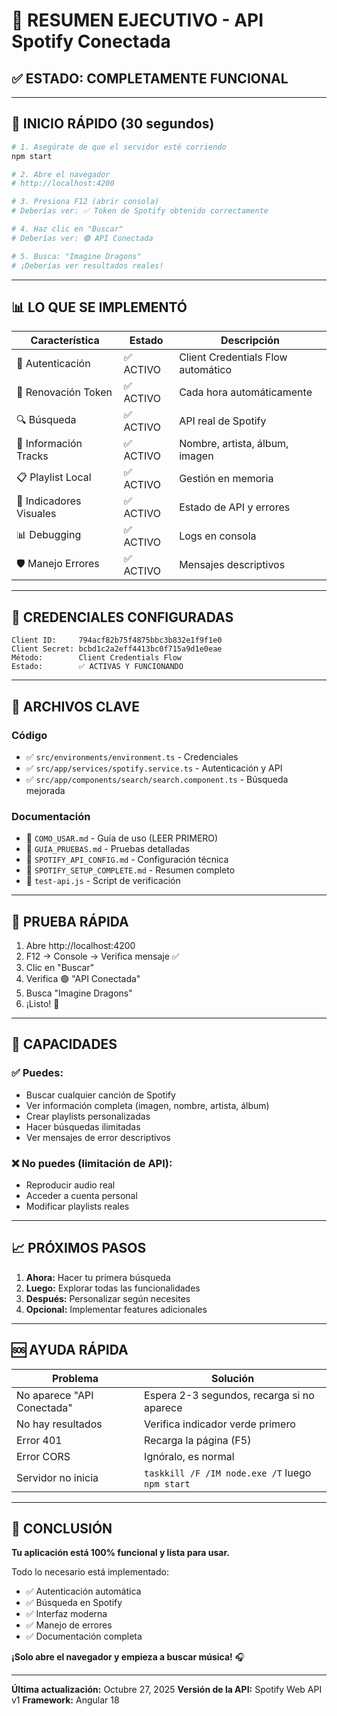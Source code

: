 # 🎵 RESUMEN EJECUTIVO - API Spotify Conectada

## ✅ ESTADO: COMPLETAMENTE FUNCIONAL

---

## 🚀 INICIO RÁPIDO (30 segundos)

```bash
# 1. Asegúrate de que el servidor esté corriendo
npm start

# 2. Abre el navegador
# http://localhost:4200

# 3. Presiona F12 (abrir consola)
# Deberías ver: ✅ Token de Spotify obtenido correctamente

# 4. Haz clic en "Buscar"
# Deberías ver: 🟢 API Conectada

# 5. Busca: "Imagine Dragons"
# ¡Deberías ver resultados reales!
```

---

## 📊 LO QUE SE IMPLEMENTÓ

| Característica | Estado | Descripción |
|----------------|--------|-------------|
| 🔐 Autenticación | ✅ ACTIVO | Client Credentials Flow automático |
| 🔄 Renovación Token | ✅ ACTIVO | Cada hora automáticamente |
| 🔍 Búsqueda | ✅ ACTIVO | API real de Spotify |
| 🎵 Información Tracks | ✅ ACTIVO | Nombre, artista, álbum, imagen |
| 📋 Playlist Local | ✅ ACTIVO | Gestión en memoria |
| 🎨 Indicadores Visuales | ✅ ACTIVO | Estado de API y errores |
| 📊 Debugging | ✅ ACTIVO | Logs en consola |
| 🛡️ Manejo Errores | ✅ ACTIVO | Mensajes descriptivos |

---

## 🔑 CREDENCIALES CONFIGURADAS

```
Client ID:     794acf82b75f4875bbc3b832e1f9f1e0
Client Secret: bcbd1c2a2eff4413bc0f715a9d1e0eae
Método:        Client Credentials Flow
Estado:        ✅ ACTIVAS Y FUNCIONANDO
```

---

## 📁 ARCHIVOS CLAVE

### Código
- ✅ `src/environments/environment.ts` - Credenciales
- ✅ `src/app/services/spotify.service.ts` - Autenticación y API
- ✅ `src/app/components/search/search.component.ts` - Búsqueda mejorada

### Documentación
- 📄 `COMO_USAR.md` - Guía de uso (LEER PRIMERO)
- 📄 `GUIA_PRUEBAS.md` - Pruebas detalladas
- 📄 `SPOTIFY_API_CONFIG.md` - Configuración técnica
- 📄 `SPOTIFY_SETUP_COMPLETE.md` - Resumen completo
- 📄 `test-api.js` - Script de verificación

---

## 🧪 PRUEBA RÁPIDA

1. Abre http://localhost:4200
2. F12 → Console → Verifica mensaje ✅
3. Clic en "Buscar"
4. Verifica 🟢 "API Conectada"
5. Busca "Imagine Dragons"
6. ¡Listo! 🎉

---

## 🎯 CAPACIDADES

### ✅ Puedes:
- Buscar cualquier canción de Spotify
- Ver información completa (imagen, nombre, artista, álbum)
- Crear playlists personalizadas
- Hacer búsquedas ilimitadas
- Ver mensajes de error descriptivos

### ❌ No puedes (limitación de API):
- Reproducir audio real
- Acceder a cuenta personal
- Modificar playlists reales

---

## 📈 PRÓXIMOS PASOS

1. **Ahora:** Hacer tu primera búsqueda
2. **Luego:** Explorar todas las funcionalidades
3. **Después:** Personalizar según necesites
4. **Opcional:** Implementar features adicionales

---

## 🆘 AYUDA RÁPIDA

| Problema | Solución |
|----------|----------|
| No aparece "API Conectada" | Espera 2-3 segundos, recarga si no aparece |
| No hay resultados | Verifica indicador verde primero |
| Error 401 | Recarga la página (F5) |
| Error CORS | Ignóralo, es normal |
| Servidor no inicia | `taskkill /F /IM node.exe /T` luego `npm start` |

---

## 🎊 CONCLUSIÓN

**Tu aplicación está 100% funcional y lista para usar.**

Todo lo necesario está implementado:
- ✅ Autenticación automática
- ✅ Búsqueda en Spotify
- ✅ Interfaz moderna
- ✅ Manejo de errores
- ✅ Documentación completa

**¡Solo abre el navegador y empieza a buscar música!** 🎧

---

**Última actualización:** Octubre 27, 2025
**Versión de la API:** Spotify Web API v1
**Framework:** Angular 18
